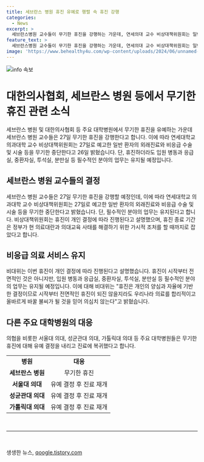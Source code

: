 ```yaml
---
title: 세브란스 병원 휴진 유예로 행렬 속 휴진 강행
categories:
  - News
excerpt: >
  세브란스병원 교수들이 무기한 휴진을 강행하는 가운데, 연세의대 교수 비상대책위원회는 일반 외래진료와 비응급 수술 등을 중단한다고 발표했다. 입원 병동과 응급실 등 필수 업무는 유지되며, 이번 휴진은 개인 결정에 따라 진행되며 정부의 해결 조처가 있을 때까지 진행된다. 주요 대학병원들은 무기한 휴진에 대해 유예 결정을 내리고 진료에 복귀했다.
feature_text: >
  세브란스병원 교수들이 무기한 휴진을 강행하는 가운데, 연세의대 교수 비상대책위원회는 일반 외래진료와 비응급 수술 등을 중단한다고 발표했다. 입원 병동과 응급실 등 필수 업무는 유지되며, 이번 휴진은 개인 결정에 따라 진행되며 정부의 해결 조처가 있을 때까지 진행된다. 주요 대학병원들은 무기한 휴진에 대해 유예 결정을 내리고 진료에 복귀했다.
image: 'https://www.behealthy4u.com/wp-content/uploads/2024/06/unnamed-file.png'
---
```


<p><img src="https://www.behealthy4u.com/wp-content/uploads/2024/06/unnamed-file.png" alt="info 속보" /></p>

<h1>대한의사협회, 세브란스 병원 등에서 무기한 휴진 관련 소식</h1>

<p data-ke-size="size16">세브란스 병원 및 대한의사협회 등 주요 대학병원에서 무기한 휴진을 유예하는 가운데 세브란스 병원 교수들은 27일 무기한 휴진을 강행한다고 합니다. 이에 따라 연세대학교 의과대학 교수 비상대책위원회는 27일로 예고한 일반 환자의 외래진료와 비응급 수술 및 시술 등을 무기한 중단한다고 26일 밝혔습니다. 단, 휴진하더라도 입원 병동과 응급실, 중환자실, 투석실, 분만실 등 필수적인 분야의 업무는 유지될 예정입니다. </p>

<h2 data-ke-size="size26">세브란스 병원 교수들의 결정</h2>

<p data-ke-size="size16">세브란스 병원 교수들은 27일 무기한 휴진을 강행할 예정인데, 이에 따라 연세대학교 의과대학 교수 비상대책위원회는 27일로 예고한 일반 환자의 외래진료와 비응급 수술 및 시술 등을 무기한 중단한다고 밝혔습니다. 단, 필수적인 분야의 업무는 유지된다고 합니다. 비상대책위원회는 휴진이 개인 결정에 따라 진행된다고 설명했으며, 휴진 종료 기간은 정부가 현 의료대란과 의대교육 사태를 해결하기 위한 가시적 조처를 할 때까지로 잡았다고 합니다.</p>

<h2 data-ke-size="size26">비응급 의료 서비스 유지</h2>

<p data-ke-size="size16">비대위는 이번 휴진이 개인 결정에 따라 진행된다고 설명했습니다. 휴진이 시작부터 전면적인 것은 아니지만, 입원 병동과 응급실, 중환자실, 투석실, 분만실 등 필수적인 분야의 업무는 유지될 예정입니다. 이에 대해 비대위는 "휴진은 개인의 양심과 자율에 기반한 결정이므로 시작부터 전면적인 휴진이 되진 않을지라도 우리나라 의료를 합리적이고 올바르게 바꿀 불씨가 될 것을 믿어 의심치 않는다"고 밝혔습니다.</p>

<h2 data-ke-size="size26">다른 주요 대학병원의 대응</h2>

<p data-ke-size="size16">의협을 비롯한 서울대 의대, 성균관대 의대, 가톨릭대 의대 등 주요 대학병원들은 무기한 휴진에 대해 유예 결정을 내리고 진료에 복귀했다고 합니다.</p>

<table>
    <tbody>
        <tr>
            <td style="text-align: center; height: 17px;"><b>병원</b></td>
            <td style="text-align: center; height: 17px;"><b>대응</b></td>
        </tr>
        <tr>
            <td style="text-align: center; height: 17px;"><b>세브란스 병원</b></td>
            <td style="text-align: center; height: 17px;">무기한 휴진</td>
        </tr>
        <tr>
            <td style="text-align: center; height: 17px;"><b>서울대 의대</b></td>
            <td style="text-align: center; height: 17px;">유예 결정 후 진료 재개</td>
        </tr>
        <tr>
            <td style="text-align: center; height: 17px;"><b>성균관대 의대</b></td>
            <td style="text-align: center; height: 17px;">유예 결정 후 진료 재개</td>
        </tr>
        <tr>
            <td style="text-align: center; height: 17px;"><b>가톨릭대 의대</b></td>
            <td style="text-align: center; height: 17px;">유예 결정 후 진료 재개</td>
        </tr>
    </tbody>
</table>

<p data-ke-size="size16">&nbsp;</p>

<hr>

<p data-ke-size="size16">&nbsp;</p>
생생한 뉴스, <a href="https://qoogle.tistory.com" rel="dofollow">qoogle.tistory.com</a>


